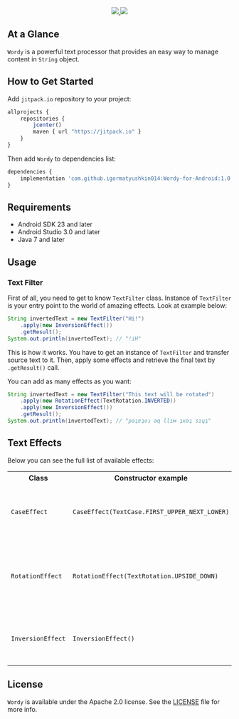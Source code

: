 <p align="center">
	<a href="https://http://www.android.com">
		<img src="https://img.shields.io/badge/android-23-green.svg?style=flat">
	</a>
	<a href="https://tldrlegal.com/license/apache-license-2.0-(apache-2.0)">
		<img src="https://img.shields.io/badge/License-Apache 2.0-blue.svg?style=flat">
	</a>
</p>

## At a Glance

`Wordy` is a powerful text processor that provides an easy way to manage content in `String` object.

## How to Get Started

Add `jitpack.io` repository to your project:

```javascript
allprojects {
    repositories {
        jcenter()
        maven { url "https://jitpack.io" }
    }
}
```

Then add `Wordy` to dependencies list:

```javascript
dependencies {
    implementation 'com.github.igormatyushkin014:Wordy-for-Android:1.0'
}
```

## Requirements

* Android SDK 23 and later
* Android Studio 3.0 and later
* Java 7 and later

## Usage

### Text Filter

First of all, you need to get to know `TextFilter` class. Instance of `TextFilter` is your entry point to the world of amazing effects. Look at example below:

```java
String invertedText = new TextFilter("Hi!")
    .apply(new InversionEffect())
    .getResult();
System.out.println(invertedText); // "!iH"
```

This is how it works. You have to get an instance of `TextFilter` and transfer source text to it. Then, apply some effects and retrieve the final text by `.getResult()` call.

You can add as many effects as you want:

```java
String invertedText = new TextFilter("This text will be rotated")
    .apply(new RotationEffect(TextRotation.INVERTED))
    .apply(new InversionEffect())
    .getResult();
System.out.println(invertedText); // "рǝʇɐʇоɹ ǝq llıм ʇxǝʇ sıɥʇ"
```

## Text Effects

Below you can see the full list of available effects:

<table>
  <tr>
    <th>Class</th>
    <th>Constructor example</th>
    <th>Description</th>
  </tr>
  <tr>
    <td>
      <code>CaseEffect</code>
    </td>
    <td>
      <code>CaseEffect(TextCase.FIRST_UPPER_NEXT_LOWER)</code><br>
    </td>
    <td>
      Changes case for the entire text or letters at particular positions.
    </td>
  </tr>
    <td>
      <code>RotationEffect</code>
    </td>
    <td>
      <code>RotationEffect(TextRotation.UPSIDE_DOWN)</code><br>
    </td>
    <td>
      Rotates letters. For example,<br><code>p</code> becomes <code>d</code><br>and<br><code>h</code> becomes <code>ɥ</code>.
    </td>
  </tr>
    </tr>
    <td>
      <code>InversionEffect</code>
    </td>
    <td>
      <code>InversionEffect()</code><br>
    </td>
    <td>
      Flips text from right to left, so<br>
      <code>Hi!</code><br>
      turns into<br>
      <code>!iH</code>
    </td>
  </tr>
</table>

## License

`Wordy` is available under the Apache 2.0 license. See the [LICENSE](./LICENSE) file for more info.
